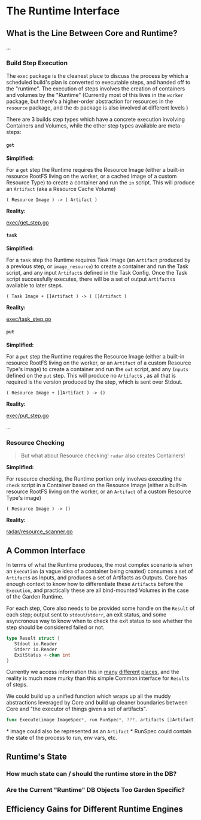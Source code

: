# The Runtime Interface

## What is the Line Between Core and Runtime?

...

### Build Step Execution

The `exec` package is the cleanest place to discuss the process by which a scheduled build's plan is converted to executable steps, and handed off to the "runtime". The execution of steps involves the creation of containers and volumes by the "Runtime" (Currently most of this lives in the  `worker` package, but there's a higher-order abstraction for resources in the `resource` package, and the `db` package is also involved at different levels )

There are 3 builds step types which have a concrete execution involving Containers and Volumes, while the other step types available are meta-steps:

#### `get`

**Simplified:**

For a `get` step the Runtime requires the Resource Image (either a built-in resource RootFS living on the worker, or a cached image of a custom Resource Type) to create a container and run the `in` script. This will produce an `Artifact` (aka a Resource Cache Volume)

`( Resource Image ) -> ( Artifact )`

**Reality:**

[exec/get_step.go](https://github.com/concourse/concourse/blob/4cfe7e15f00de21d0aee7273867f75899cbeef20/atc/exec/get_step.go#L160-L196)

#### `task`

**Simplified:**

For a `task` step the Runtime requires Task Image (an `Artifact` produced by a previous step, or `image_resource`) to create a container and run the Task script, and any input `Artifact`s defined in the Task Config. Once the Task script successfully executes, there will be a set of output `Artifacts`s available to later steps.

`( Task Image + []Artifact ) -> ( []Artifact )`

**Reality:**

[exec/task_step.go](https://github.com/concourse/concourse/blob/master/atc/exec/task_step.go#L185-L295)

#### `put`

**Simplified:**

For a `put` step the Runtime requires the Resource Image (either a built-in resource RootFS living on the worker, or an `Artifact` of a custom Resource Type's image) to create a container and run the `out` script, and any `Inputs` defined on the `put` step. This will produce no `Artifact`s , as all that is required is the version produced by the step, which is sent over Stdout.

`( Resource Image + []Artifact ) -> ()`

**Reality:**

[exec/put_step.go](https://github.com/concourse/concourse/blob/master/atc/exec/put_step.go#L123-L166)


...


### Resource Checking

> But what about Resource checking! `radar` also creates Containers!

**Simplified:**

For resource checking, the Runtime portion only involves executing the `check` script in a Container based on the Resource Image (either a built-in resource RootFS living on the worker, or an `Artifact` of a custom Resource Type's image)

`( Resource Image ) -> ()`

**Reality:**

[radar/resource_scanner.go](https://github.com/concourse/concourse/blob/0cba188c2af6334842838ef64c38b81ea6a65eb8/atc/radar/resource_scanner.go#L310-L342)


## A Common Interface

In terms of what the Runtime produces, the most complex scenario is when an `Execution` (a vague idea of a container being created) consumes a set of `Artifact`s as Inputs, and produces a set of Artifacts as Outputs. Core has enough context to know how to differentiate these `Artifact`s before the `Execution`, and practically these are all bind-mounted Volumes in the case of the Garden Runtime.

For each step, Core also needs to be provided some handle on the `Result` of each step; output sent to `stdout`/`stderr`, an exit status, and some asyncronous way to know when to check the exit status to see whether the step should be considered failed or not.


```go
type Result struct {
   Stdout io.Reader
   Stderr io.Reader
   ExitStatus <-chan int
}
```

Currently we access information this in [many](https://github.com/concourse/concourse/blob/0cba188c2af6334842838ef64c38b81ea6a65eb8/atc/exec/task_step.go#L218-L221) [different](https://github.com/concourse/concourse/blob/master/atc/exec/put_step.go#L149-L152) [places](https://github.com/concourse/concourse/blob/master/atc/resource/run_script.go#L110-L133), and the reality is much more murky than this simple Common interface for `Results` of steps. 


We could build up a unified function which wraps up all the muddy abstractions leveraged by Core and build up cleaner boundaries between Core and "the executor of things given a set of artifacts".

```go
func Execute(image ImageSpec*, run RunSpec*, ???, artifacts []Artifact) Result
```

\* image could also be represented as an `Artifact`
\* RunSpec could contain the state of the process to run, env vars, etc.


## Runtime's State

### How much state can / should the runtime store in the DB?

### Are the Current "Runtime" DB Objects Too Garden Specific?

## Efficiency Gains for Different Runtime Engines
